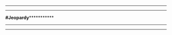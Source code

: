 *******************************************************************************************************************************
*******************************************************************************************************************************
******************************************************#Jeopardy*****************************************************************
*******************************************************************************************************************************
*******************************************************************************************************************************
